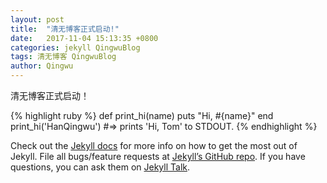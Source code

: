 ```yaml
---
layout: post
title:  "清无博客正式启动!"
date:   2017-11-04 15:13:35 +0800
categories: jekyll QingwuBlog
tags: 清无博客 QingwuBlog
author: Qingwu
---
```

清无博客正式启动！

{% highlight ruby %}
def print_hi(name)
  puts "Hi, #{name}"
end
print_hi('HanQingwu')
#=> prints 'Hi, Tom' to STDOUT.
{% endhighlight %}

Check out the [Jekyll docs][jekyll-docs] for more info on how to get the most out of Jekyll. File all bugs/feature requests at [Jekyll’s GitHub repo][jekyll-gh]. If you have questions, you can ask them on [Jekyll Talk][jekyll-talk].

[jekyll-docs]: https://jekyllrb.com/docs/home
[jekyll-gh]:   https://github.com/jekyll/jekyll
[jekyll-talk]: https://talk.jekyllrb.com/
